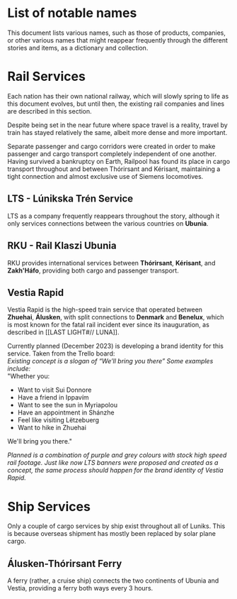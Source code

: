# List of notable names
This document lists various names, such as those of products, companies, or other various names that might reappear frequently through the different stories and items, as a dictionary and collection.

# Rail Services
Each nation has their own national railway, which will slowly spring to life as this document evolves, but until then, the existing rail companies and lines are described in this section. 

Despite being set in the near future where space travel is a reality, travel by train has stayed relatively the same, albeit more dense and more important.  
  
Separate passenger and cargo corridors were created in order to make passenger and cargo transport completely independent of one another. Having survived a bankruptcy on Earth, Railpool has found its place in cargo transport throughout and between Thórirsant and Kérisant, maintaining a tight connection and almost exclusive use of Siemens locomotives.
## LTS - Lúnikska Trén Service
LTS as a company frequently reappears throughout the story, although it only services connections between the various countries on **Ubunia**. 

## RKU - Rail Klaszi Ubunia
RKU provides international services between **Thórirsant**, **Kérisant**, and **Zakh'Háfo**, providing both cargo and passenger transport.

## Vestia Rapid
Vestia Rapid is the high-speed train service that operated between **Zhuehai**, **Álusken**, with split connections to **Denmark** and **Benelux**, which is most known for the fatal rail incident ever since its inauguration, as described in [[LAST LIGHT#// LUNA]]. 

Currently planned (December 2023) is developing a brand identity for this service. Taken from the Trello board: \
*Existing concept is a slogan of “We’ll bring you there” Some examples include:* \
"Whether you:
- Want to visit Sui Donnore
- Have a friend in Ippavím 
- Want to see the sun in Myriapolou
- Have an appointment in Shánzhe
- Feel like visiting Lëtzebuerg
- Want to hike in Zhuehai

We'll bring you there."

*Planned is a combination of purple and grey colours with stock high speed rail footage. Just like now LTS banners were proposed and created as a concept, the same process should happen for the brand identity of Vestia Rapid.*


# Ship Services
Only a couple of cargo services by ship exist throughout all of Luniks. This is because overseas shipment has mostly been replaced by solar plane cargo.

## Álusken-Thórirsant Ferry
A ferry (rather, a cruise ship) connects the two continents of Ubunia and Vestia, providing a ferry both ways every 3 hours. 